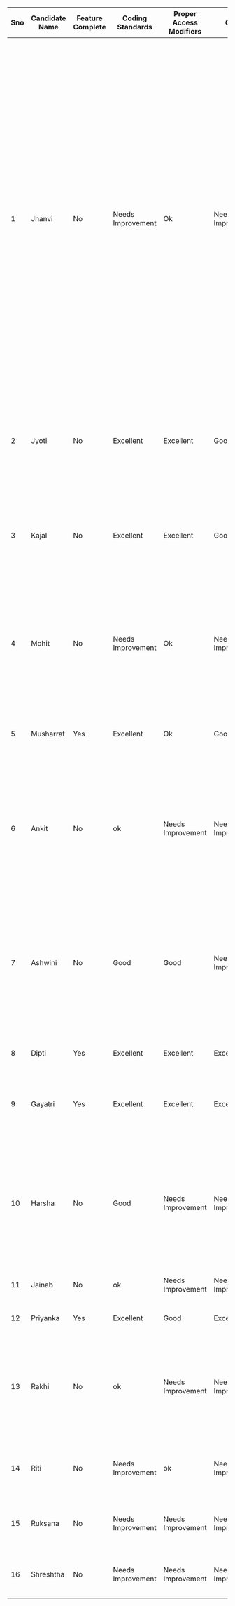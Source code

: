 | Sno | Candidate Name | Feature Complete | Coding Standards  | Proper Access Modifiers | Grade             | Feedback                                                                                                                                                                                                                                                                                                                                                                                                                                                                                                                                                                                                                                                                                                                                                                                                                                                                                                                                                                                                                                                                                                                                                                                       |
|-----|----------------|------------------|-------------------|-------------------------|-------------------|------------------------------------------------------------------------------------------------------------------------------------------------------------------------------------------------------------------------------------------------------------------------------------------------------------------------------------------------------------------------------------------------------------------------------------------------------------------------------------------------------------------------------------------------------------------------------------------------------------------------------------------------------------------------------------------------------------------------------------------------------------------------------------------------------------------------------------------------------------------------------------------------------------------------------------------------------------------------------------------------------------------------------------------------------------------------------------------------------------------------------------------------------------------------------------------------|
| 1   | Jhanvi         | No               | Needs Improvement | Ok                      | Needs Improvement | - Appreciate the logical thinking in transferring the requirement to code<br/>- Code formatting is good<br/> - Naming of variables and methods are good <br/>- Code didn't compile due to the below reasons:<br/>Concrete class Customer cannot have member as "abstract  Account account"<br/> Cannot assign return value of Math.random() which is double to int variable tId in the Transaction() constructor<br/> To instantiate an object instance of a class use proper case of the class like "new Date()" instead of "new date()"<br/> In getTid() method, "return Tid" case mismatch should have used "return tId"<br/> In getDate() method, "return getDate;" should be "return date" as the variable name is just "date"<br/> If a method is declared abstract then it cannot have within it, so printTransaction() cannot have implementation if declared abstract<br/>please check variable reference in the System.out statement of printTransaction() method<br/> In CurrentAccount  class, variable "overdraft" is referred before declaring anywhere <br/>In class CurrentAccount#withdraw(double amount) method, java.util.List # add() will only accept one method argument |
| 2   | Jyoti          | No               | Excellent         | Excellent               | Good              | - Good logical thinking<br/>-Well formatted code<br/>-Areas for improvement: <br/>Missed to connect the accounts with customer instance, accounts object are not assigned to any customer objects <br/> Interest Calculation formula incorrect                                                                                                                                                                                                                                                                                                                                                                                                                                                                                                                                                                                                                                                                                                                                                                                                                                                                                                                                                 |
| 3   | Kajal          | No               | Excellent         | Excellent               | Good              | - Good logical thinking<br/>-Well formatted code<br/>-Areas for improvement: <br/>Method name "deposite" could have been better as this doesn't convey any meaning<br/>Missed to connect the accounts with customer instances, accounts object are not assigned to any customer objects <br/>  Interest Calculation formula incorrect                                                                                                                                                                                                                                                                                                                                                                                                                                                                                                                                                                                                                                                                                                                                                                                                                                                          |
| 4   | Mohit          | No               | Needs Improvement | Ok                      | Needs Improvement | - Well tried, good attempt<br/>Areas for improvement: <br/>Variable & method naming case (follow camel case) like "cusotmerName" instead of "customername"<br/>  Keyword "abstract" spelling should be exact<br/> Customer instances are not created, accounts are existing alone without being assigned to customer                                                                                                                                                                                                                                                                                                                                                                                                                                                                                                                                                                                                                                                                                                                                                                                                                                                                           |
| 5   | Musharrat      | Yes              | Excellent         | Ok                      | Good              | - Good try <br/> Well formatted code <br/> Areas for Improvement: <br/> Business logic to debit amount from current account is deducted twice once from overdraft and second time from balance amount in the withdraw method                                                                                                                                                                                                                                                                                                                                                                                                                                                                                                                                                                                                                                                                                                                                                                                                                                                                                                                                                                   |
| 6   | Ankit          | No               | ok                | Needs Improvement       | Needs Improvement | - Account and Customer were created but not tested<br/> - Transaction class constructor was missing <br/> - Transaction attribute in account should be list <br/>- Print transaction implementation is missing<br/> - All classes were marked static<br/> - Use date instead of string to represent customer dob<br/> - All method return types were marked as void                                                                                                                                                                                                                                                                                                                                                                                                                                                                                                                                                                                                                                                                                                                                                                                                                            |
| 7   | Ashwini        | No               | Good              | Good                    | Needs Improvement | - Well tried, If not for typos and few basic things it would have been good <br/>- braces were messed up and hence code as not compiling <br> - Also typos when instantiating class name and hence compilation errors <br> - Instance variables in class cannot be final else you can assign value in constructor <br> - SavingsAccount and CurrentAccount constructor should also accept accountNumber and account balance as arguments or you can initialize internally                                                                                                                                                                                                                                                                                                                                                                                                                                                                                                                                                                                                                                                                                                                      |
| 8   | Dipti          | Yes              | Excellent         | Excellent               | Excellent         | - Well done <br/>- Class name as Exam1 but has been coded as Examone                                                                                                                                                                                                                                                                                                                                                                                                                                                                                                                                                                                                                                                                                                                                                                                                                                                                                                                                                                                                                                                                                                                           |
| 9   | Gayatri        | Yes              | Excellent         | Excellent               | Excellent         | - Well done<br/> - calculateInterest in savingsaccount had private modifier which means you can't call from main<br/> - Before depositing amount to account you can verify if the amount is <=0 as validation                                                                                                                                                                                                                                                                                                                                                                                                                                                                                                                                                                                                                                                                                                                                                                                                                                                                                                                                                                                  |
| 10  | Harsha         | No               | Good              | Needs Improvement       | Needs Improvement | - Well tried, If you mark variables as private in abstract class, you can access it in inherited class via getters/setters. If you want to access directly you need to use protected modifier in abstract class <br/>-  If you want to call super on parent class you need to pass attributes for that constructor. In this case accountNumber and balance<br/> Use real type date for customer dob                                                                                                                                                                                                                                                                                                                                                                                                                                                                                                                                                                                                                                                                                                                                                                                            |
| 11  | Jainab         | No               | ok                | Needs Improvement       | Needs Improvement | - No much of code implementation<br/> - constructors are missing<br/> - Need to put logic in code                                                                                                                                                                                                                                                                                                                                                                                                                                                          |
| 12  | Priyanka         | Yes               | Excellent                | Good       | Excellent | - Everything else was nicely done , just overdraft Logic was not implemented in Current Account
| 13  | Rakhi         | No               | ok                | Needs Improvement       | Needs Improvement | - No much of code implementation<br/> - constructors are missing<br/> - Must understand when should a function return something or not , all methods were returning unwanted items . Functionality was incomplete also . Must read more about how classes interact with each other . Must also read on Java standards and access modifiers
| 14  | Riti         | No               | Needs Improvement                | ok       | Needs Improvement | - Need to work on Speed . Only basic Account class and it's methods were created . Neither Saving nor Current account functionalities could be found in the code
| 15  | Ruksana         | No               | Needs Improvement                | Needs Improvement       | Needs Improvement | - Looks like there was gap im understanding the question . Logic is not implemented for either of the accounts . Only Basic structure and few print statements were found.
| 16  | Shreshtha         | No               | Needs Improvement                | Needs Improvement       | Needs Improvement | - More practice is needed to understand the Java basic concepts and understanding of problems. Logic was not implemented in the code
